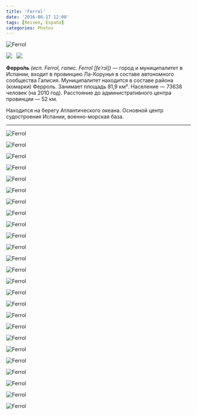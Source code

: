 ```yaml
---
title: 'Ferrol'
date: '2016-08-17 12:00'
tags: [Reisen, España]
categories: Photos
---
```


<div class='preview'><img src='{{urls.media}}/FerrolOK.jpg' alt='Ferrol'></div>

<img src='https://upload.wikimedia.org/wikipedia/commons/thumb/4/44/Bandera_de_Ferrol.svg/120px-Bandera_de_Ferrol.svg.png'>   <img src='https://upload.wikimedia.org/wikipedia/commons/thumb/f/f0/Escudo_de_Ferrol.svg/59px-Escudo_de_Ferrol.svg.png'>

**Ферро́ль** _(исп. Ferrol, галис. Ferrol [feˈrɔl])_ — город и муниципалитет в Испании, входит в провинцию Ла-Корунья в составе автономного сообщества Галисия. Муниципалитет находится в составе района (комарки) Ферроль. Занимает площадь 81,9 км². Население — 73638 человек (на 2010 год). Расстояние до административного центра провинции — 52 км.

Находится на берегу Атлантического океана. Основной центр судостроения Испании, военно-морская база.

---

<a id='7753b2543e453363d892dfce0689d68d-800'></a>![Ferrol]({{urls.media}}/7753b2543e453363d892dfce0689d68d-800.jpg 'В Ферроле почти все дома закрыты белыми деревянными лоджиями.')

<a id='aca82190d3a79c28af3d1fc3e51738ad-800'></a>![Ferrol]({{urls.media}}/aca82190d3a79c28af3d1fc3e51738ad-800.jpg 'Или не белыми.')

<a id='bf9f95c7790deeb772eff07c5f7322d8-800'></a>![Ferrol]({{urls.media}}/bf9f95c7790deeb772eff07c5f7322d8-800.jpg 'Ну, кроме тех, на которых эркеры каменные.')

<a id='5ae239cda54993d3c91ebf7c2364fbcf-800'></a>![Ferrol]({{urls.media}}/5ae239cda54993d3c91ebf7c2364fbcf-800.jpg 'Но чаще все-таки белыми.')

<a id='4261299d047e30efcfa6f1a4e7c31add-800'></a>![Ferrol]({{urls.media}}/4261299d047e30efcfa6f1a4e7c31add-800.jpg 'Вот как-то так.')

<a id='fbe82a95219b1d65ab64d99ea316ae88-800'></a>![Ferrol]({{urls.media}}/fbe82a95219b1d65ab64d99ea316ae88-800.jpg 'Иногда — в шахматном порядке.')

<a id='14c417f5f710a67fabe4e5274ad80f4f-800'></a>![Ferrol]({{urls.media}}/14c417f5f710a67fabe4e5274ad80f4f-800.jpg 'Или буквой «П».')

<a id='4aaff396a0314f30906a67db5868c99f-800'></a>![Ferrol]({{urls.media}}/4aaff396a0314f30906a67db5868c99f-800.jpg 'Ага.')

<a id='02d5dc1327bde5d41d0b4e316b22baa2-800'></a>![Ferrol]({{urls.media}}/02d5dc1327bde5d41d0b4e316b22baa2-800.jpg 'Постарше.')

<a id='a2b922ecd1aeca14868b83c6f47d50d7-800'></a>![Ferrol]({{urls.media}}/a2b922ecd1aeca14868b83c6f47d50d7-800.jpg 'Набережная украшена многочисленными монументами.')

<a id='0ddcf5d04988b4da30269888cd4c0e6d-800'></a>![Ferrol]({{urls.media}}/0ddcf5d04988b4da30269888cd4c0e6d-800.jpg 'Крепость в устье реки.')

<a id='6ad807cfc2025b7887f72398167f5e10-800'></a>![Ferrol]({{urls.media}}/6ad807cfc2025b7887f72398167f5e10-800.jpg 'Форпост.')

<a id='0496c5ff3bab442b4a8492243efcdae2-800'></a>![Ferrol]({{urls.media}}/0496c5ff3bab442b4a8492243efcdae2-800.jpg 'Бастиончик.')

<a id='fd4a9a4204864bd20d16b88ed86d43f9-800'></a>![Ferrol]({{urls.media}}/fd4a9a4204864bd20d16b88ed86d43f9-800.jpg 'Бастион.')

<a id='88eef8c63e50c4a8cc97325d65d20adb-800'></a>![Ferrol]({{urls.media}}/88eef8c63e50c4a8cc97325d65d20adb-800.jpg 'Вблизи — вылитые бастионы Петропавловки.')

<a id='aa6f0054230440f5055d2535e3bea7bb-800'></a>![Ferrol]({{urls.media}}/aa6f0054230440f5055d2535e3bea7bb-800.jpg 'Внутренний проход.')

<a id='74acbdd62efe80f6b5400973e24829bc-800'></a>![Ferrol]({{urls.media}}/74acbdd62efe80f6b5400973e24829bc-800.jpg 'И еще.')

<a id='267cc4aad8e356306b25333e98350cd5-800'></a>![Ferrol]({{urls.media}}/267cc4aad8e356306b25333e98350cd5-800.jpg 'Табличка.')

<a id='5be26d8410f63e7d54751866319ef713-800'></a>![Ferrol]({{urls.media}}/5be26d8410f63e7d54751866319ef713-800.jpg 'Автор вывески — поклонник настольной игры «Эрудит».')

<a id='25ae0b669b243f13c20bf92a088cc05c-800'></a>![Ferrol]({{urls.media}}/25ae0b669b243f13c20bf92a088cc05c-800.jpg 'Тут вытирал ноги Сервантес.')

<a id='a32b94847d6f271eae4ff9112facf8ce-800'></a>![Ferrol]({{urls.media}}/a32b94847d6f271eae4ff9112facf8ce-800.jpg 'Почтамт.')

<a id='15eed5fa31fae93a798b2176b4054c80-800'></a>![Ferrol]({{urls.media}}/15eed5fa31fae93a798b2176b4054c80-800.jpg 'Альбатрос прилетел попить из фонтана.')

<a id='1393426a7b308af9a68302d0094aeb28-800'></a>![Ferrol]({{urls.media}}/1393426a7b308af9a68302d0094aeb28-800.jpg 'Уличная табличка.')

<a id='0f97c069a68a1fed47d8541c73e12acb-800'></a>![Ferrol]({{urls.media}}/0f97c069a68a1fed47d8541c73e12acb-800.jpg 'Поновее.')

<a id='6f6f002d9eb25572409c071865a921c4-800'></a>![Ferrol]({{urls.media}}/6f6f002d9eb25572409c071865a921c4-800.jpg 'Урна.')

